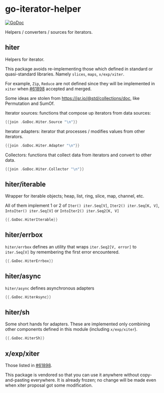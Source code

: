 # go-iterator-helper

[![GoDoc](https://godoc.org/github.com/golang/gddo?status.svg)](https://pkg.go.dev/github.com/ngicks/go-iterator-helper)

Helpers / converters / sources for iterators.

## hiter

Helpers for iterator.

This package avoids re-implementing those which defined in standard or quasi-standard libraries.
Namely `slices`, `maps`, `x/exp/xiter`.

For example, `Zip`, `Reduce` are not defined since they will be implemented in `xiter` when
[#61898](https://github.com/golang/go/issues/61898) accepted and merged.

Some ideas are stolen from https://jsr.io/@std/collections/doc, like Permutation and SumOf.

Iterator sources: functions that compose up iterators from data sources:

```go
{{join .GoDoc.Hiter.Source "\n"}}
```

Iterator adapters: iterator that processes / modifies values from other iterators.

```go
{{join .GoDoc.Hiter.Adapter "\n"}}
```

Collectors: functions that collect data from iterators and convert to other data.

```go
{{join .GoDoc.Hiter.Collector "\n"}}
```

## hiter/iterable

Wrapper for iterable objects; heap, list, ring, slice, map, channel, etc.

All of them implement 1 or 2 of `Iter() iter.Seq[V]`, `Iter2() iter.Seq[K, V]`, `IntoIter() iter.Seq[V]` or `IntoIter2() iter.Seq2[K, V]`

```go
{{.GoDoc.HiterIterable}}
```

## hiter/errbox

`hiter/errbox` defines an utility that wraps `iter.Seq2[V, error]` to `iter.Seq[V]` by remembering the first error encountered.

```go
{{.GoDoc.HiterErrbox}}
```

## hiter/async

`hiter/async` defines asynchronous adapters

```go
{{.GoDoc.HiterAsync}}
```

## hiter/sh

Some short hands for adapters.
These are implemented only combining other components defined in this module (including `x/exp/xiter`).

```go
{{.GoDoc.HiterSh}}
```

## x/exp/xiter

Those listed in [#61898](https://github.com/golang/go/issues/61898).

This package is vendored so that you can use it anywhere without copy-and-pasting everywhere.
It is already frozen; no change will be made even when xiter proposal got some modification.
